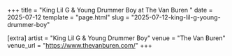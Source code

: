+++
title = "King Lil G & Young Drummer Boy at The Van Buren "
date = 2025-07-12
template = "page.html"
slug = "2025-07-12-king-lil-g-young-drummer-boy"

[extra]
artist = "King Lil G & Young Drummer Boy"
venue = "The Van Buren"
venue_url = "https://www.thevanburen.com/"
+++
